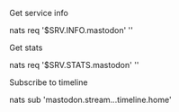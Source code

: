 Get service info

nats req '$SRV.INFO.mastodon' ''

Get stats

nats req '$SRV.STATS.mastodon' ''

Subscribe to timeline

nats sub 'mastodon.stream.*.*.timeline.home'
